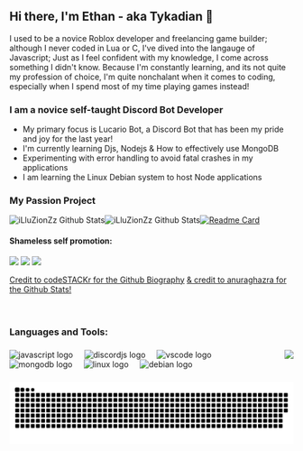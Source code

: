## Hi there, I'm Ethan - aka Tykadian 👋 

I used to be a novice Roblox developer and freelancing game builder; although I never coded in Lua or C, I've dived into the langauge of Javascript; Just as I feel confident with my knowledge, I come across something I didn't know. Because I'm constantly learning, and its not quite my profession of choice, I'm quite nonchalant when it comes to coding, especially when I spend most of my time playing games instead!

### I am a novice self-taught Discord Bot Developer

- My primary focus is Lucario Bot, a Discord Bot that has been my pride and joy for the last year!
- I'm currently learning Djs, Nodejs & How to effectively use MongoDB
- Experimenting with error handling to avoid fatal crashes in my applications
- I am learning the Linux Debian system to host Node applications

### My Passion Project
[![Readme Card](https://github-readme-stats-jet-tau.vercel.app/api/pin/?username=Tykadian&theme=midnight-purple&layout=compact&repo=Lucario_Bot)](https://github.com/Tykadian/Lucario_Bot)
<img align="left" alt="iLluZionZz Github Stats" src="https://github-readme-stats-jet-tau.vercel.app/api?username=iLluZionZz&show_icons=true&theme=midnight-purple&layout=compact" />
<img align="left" alt="iLluZionZz Github Stats" src ="https://github-readme-stats-jet-tau.vercel.app/api/top-langs/?username=iLluZionZz&theme=midnight-purple&layout=compact" />

#### Shameless self promotion:

<a href="https://www.youtube.com/channel/UCgjeFArtdf-rxHlKJCNg-yw" rel="nofollow"><img src="https://img.shields.io/badge/Youtube-bf0d13?style=for-the-badge&logo=youtube&logoColor=white" style="max-width:100%;"></a></code>
<a href="https://discord.gg/CFxfy6rv4P" rel="nofollow"><img src="https://img.shields.io/badge/Discord-7289DA?style=for-the-badge&amp;logo=discord&amp;logoColor=white" style="max-width: 100%;"></a>
<a href="https://steamcommunity.com/id/iLluZionZz/" rel="nofollow"><img src="https://img.shields.io/badge/Steam-000000?style=for-the-badge&logo=steam&logoColor=white" style="max-width:100%;"></a></code>

[Credit to codeSTACKr for the Github Biography](https://youtu.be/ECuqb5Tv9qI)
[& credit to anuraghazra for the Github Stats!](https://github.com/anuraghazra/github-readme-stats)
<br />
<br />
<br />
### Languages and Tools:

###

<img align="right" src="https://visitor-badge.laobi.icu/badge?page_id=Tykadian.Tykadian&left_text=Visitiors"  />

###

<div align="left">
  <img src="https://cdn.jsdelivr.net/gh/devicons/devicon/icons/javascript/javascript-original.svg" height="40" alt="javascript logo"  />
  <img width="12" />
  <img src="https://cdn.jsdelivr.net/gh/devicons/devicon/icons/discordjs/discordjs-plain.svg" height="40" alt="discordjs logo"  />
  <img width="12" />
  <img src="https://cdn.jsdelivr.net/gh/devicons/devicon/icons/vscode/vscode-original.svg" height="40" alt="vscode logo"  />
  <img width="12" />
  <img src="https://cdn.jsdelivr.net/gh/devicons/devicon/icons/mongodb/mongodb-original.svg" height="40" alt="mongodb logo"  />
  <img width="12" />
  <img src="https://cdn.jsdelivr.net/gh/devicons/devicon/icons/linux/linux-original.svg" height="40" alt="linux logo"  />
  <img width="12" />
  <img src="https://cdn.jsdelivr.net/gh/devicons/devicon/icons/debian/debian-original.svg" height="40" alt="debian logo"  />
</div>

###

<img src="https://raw.githubusercontent.com/iLluZionZz/iLluZionZz/output/snake.svg" alt="Snake animation" />

###




[twitter]: https://twitter.com/Tykadian
[youtube]: https://www.youtube.com/channel/UCgjeFArtdf-rxHlKJCNg-yw
[placeholder]: https://youtu.be/dQw4w9WgXcQ
